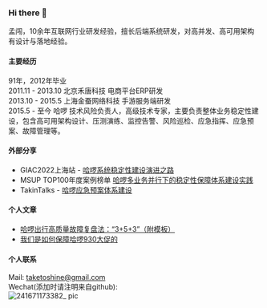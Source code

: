 ### Hi there 👋
孟闯，10余年互联网行业研发经验，擅长后端系统研发，对高并发、高可用架构有设计与落地经验。

#### 主要经历
91年，2012年毕业<br>
2011.11 - 2013.10 北京禾唐科技 电商平台ERP研发<br>
2013.10 - 2015.5  上海金蚕网络科技 手游服务端研发<br>
2015.5 - 至今 哈啰 技术风险负责人，高级技术专家，主要负责整体业务稳定性建设，包含高可用架构设计、压测演练、监控告警、风险巡检、应急指挥、应急预案、故障管理等。

#### 外部分享
- GIAC2022上海站 - [哈啰系统稳定性建设演进之路](https://giac.msup.com.cn/2022sh/course?id=16354)
- MSUP TOP100年度案例榜单 [哈啰多业务并行下的稳定性保障体系建设实践](https://www.top100summit.com/detail?id=16721)
- TakinTalks - [哈啰应急预案体系建设](https://news.shulie.io/?p=5859)

#### 个人文章
- [哈啰出行高质量故障复盘法：“3+5+3”（附模板）](https://mp.weixin.qq.com/s/HNyyogUgpLkrQcie0n7BKw)
- [我们是如何保障哈啰930大促的](https://mp.weixin.qq.com/s/dP9FQbKbMyGaTYIxUTnzLQ)

#### 个人联系
Mail: taketoshine@gmail.com<br>
Wechat(添加时请注明来自github): <br>
![241671173382_ pic](https://user-images.githubusercontent.com/2612991/208039579-6f68727e-0d87-4738-bc99-597c11ede735.jpg)
